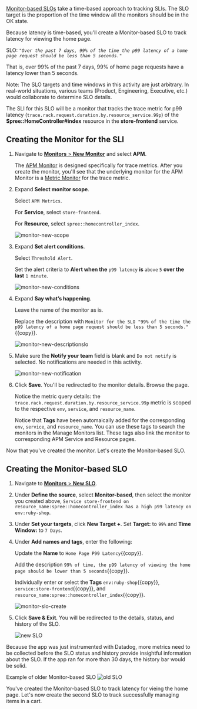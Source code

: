 <a href="https://docs.datadoghq.com/monitors/service_level_objectives/monitor/" target="_blank">Monitor-based SLOs</a> take a time-based approach to tracking SLIs. The SLO target is the proportion of the time window all the monitors should be in the OK state. 

Because latency is time-based, you'll create a Monitor-based SLO to track latency for viewing the home page.

SLO:
*`"Over the past 7 days, 99% of the time the p99 latency of a home page request should be less than 5 seconds."`*

That is, over 99% of the past 7 days, 99% of home page requests have a latency lower than 5 seconds.

Note: The SLO targets and time windows in this activity are just arbitrary. In real-world situations, various teams (Product, Engineering, Executive, etc.) would collaborate to determine SLO details.

The SLI for this SLO will be a monitor that tracks the trace metric for p99 latency (`trace.rack.request.duration.by.resource_service.99p`) of the **Spree::HomeController#index** resource in the **store-frontend** service. 

## Creating the Monitor for the SLI

1. Navigate to <a href="https://app.datadoghq.com/monitors#/create" target="_datadog">**Monitors** > **New Monitor**</a> and select **APM**.

   The <a href="https://docs.datadoghq.com/monitors/monitor_types/apm/?tab=apmmetrics" target="_blank">APM Monitor</a> is designed specifically for trace metrics. After you create the monitor, you'll see that the underlying monitor for the APM Monitor is a <a href="https://docs.datadoghq.com/monitors/monitor_types/metric" target="_blank">Metric Monitor</a> for the trace metric.

2. Expand **Select monitor scope**.
   
   Select `APM Metrics`.
   
   For **Service**, select `store-frontend`.
   
   For **Resource**, select `spree::homecontroller_index`.

   ![monitor-new-scope](slopractice/assets/monitor-new-scope.png)

3. Expand **Set alert conditions**.

   Select `Threshold Alert`. 
   
   Set the alert criteria to **Alert when the** `p99 latency` **is** `above` `5` **over the last** `1 minute`.

   ![monitor-new-conditions](slopractice/assets/monitor-new-conditions.png)

4. Expand **Say what’s happening**.

   Leave the name of the monitor as is.
   
   Replace the description with `Monitor for the SLO "99% of the time the p99 latency of a home page request should be less than 5 seconds."`{{copy}}.

   ![monitor-new-descriptionslo](slopractice/assets/monitor-new-descriptionslo.png)

5. Make sure the **Notify your team** field is blank and `Do not notify` is selected. No notifications are needed in this activity.

   ![monitor-new-notification](slopractice/assets/monitor-new-notification.png)

6. Click **Save**. You'll be redirected to the monitor details. Browse the page.

   Notice the metric query details: the `trace.rack.request.duration.by.resource_service.99p` metric is scoped to the respective `env`, `service`, and `resource_name`.
   
   Notice that **Tags** have been automaically added for the corresponding `env`, `service`, and `resource_name`. You can use these tags to search the monitors in the Manage Monitors list. These tags also link the monitor to corresponding APM Service and Resource pages.

Now that you've created the monitor. Let's create the Monitor-based SLO.

## Creating the Monitor-based SLO

1. Navigate to <a href="https://app.datadoghq.com/slo/new" target="_datadog">**Monitors** > **New SLO**</a>.

2. Under **Define the source**, select **Monitor-based**, then select the monitor you created above, `Service store-frontend on resource_name:spree::homecontroller_index has a high p99 latency on env:ruby-shop`.

3. Under **Set your targets**, click **New Target +**. Set **Target:** to `99%` and **Time Window:** to `7 Days`.

4. Under **Add names and tags**, enter the following:

   Update the **Name** to `Home Page P99 Latency`{{copy}}.
   
   Add the description `99% of time, the p99 latency of viewing the home page should be lower than 5 seconds`{{copy}}.
   
   Individually enter or select the **Tags** `env:ruby-shop`{{copy}}, `service:store-frontend`{{copy}}, and `resource_name:spree::homecontroller_index`{{copy}}.

   ![monitor-slo-create](slopractice/assets/monitor-slo-create.png)

5. Click **Save & Exit**. You will be redirected to the details, status, and history of the SLO.

   ![new SLO](slopractice/assets/monitor-slo-new.png)

Because the app was just instrumented with Datadog, more metrics need to be collected before the SLO status and history provide insightful information about the SLO. If the app ran for more than 30 days, the history bar would be solid.

Example of older Monitor-based SLO
![old SLO](slopractice/assets/monitor-slo-7-days.png)

You've created the Monitor-based SLO to track latency for vieing the home page. Let's now create the second SLO to track successfully managing items in a cart.